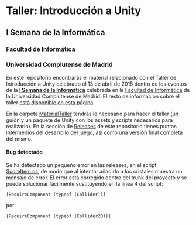 # Taller: Introducción a Unity

## I Semana de la Informática

### Facultad de Informática

### Universidad Complutense de Madrid

En este repositorio encontrarás el material relacionado con el Taller de Introducción a Unity celebrado el 13 de abril de 2015 dentro de los eventos de la [__I Semana de la Informática__](https://informatica.ucm.es/i-semana-de-la-informatica) celebrada en la [Facultad de Informática](https://informatica.ucm.es/) de la Universidad Complutense de Madrid. El resto de información sobre el taller [está disponible en esta página](http://gaia.fdi.ucm.es/files/people/guille/tallerUnity2015/).

En la carpeta [MaterialTaller](https://github.com/GuilleUCM/TallerUnity/tree/master/materialTaller) tendrás le necesario para hacer el taller (un guión y un paquete de Unity con los assets y scripts necesarios para realizarlo). En la sección de [Releases](https://github.com/GuilleUCM/TallerUnity/releases) de este repositorio tienes puntos intermedios del desarrollo del juego, así como una versión final completa del mismo.

#### Bug detectado

Se ha detectado un pequeño error en las releases, en el script [ScoreItem.cs](https://github.com/GuilleUCM/TallerUnity/blob/master/Assets/Scripts/ScoreItem.cs), de modo que al intentar añadirlo a los cristales muestra un mensaje de error. El error está corregido dentro del trunk del proyecto y se puede solucionar fácilmente sustituyendo en la línea 4 del script:

```
[RequireComponent (typeof (Collider))]
```

por 

```
[RequireComponent (typeof (Collider2D))]
``` 
